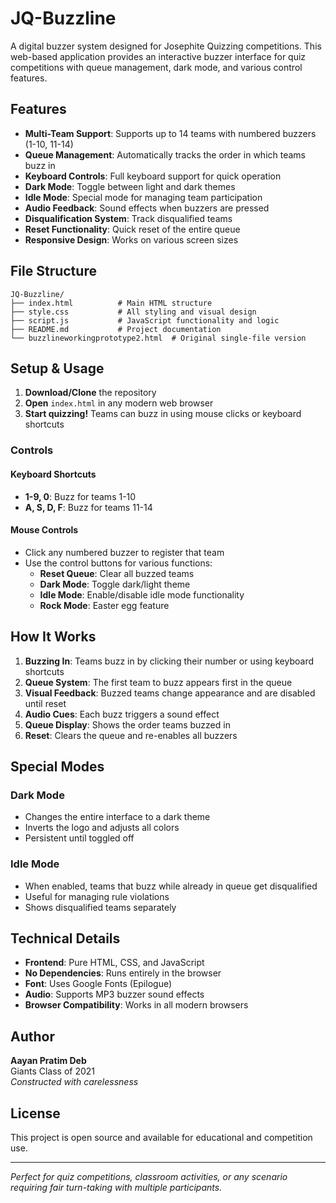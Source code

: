 # JQ-Buzzline

A digital buzzer system designed for Josephite Quizzing competitions. This web-based application provides an interactive buzzer interface for quiz competitions with queue management, dark mode, and various control features.

## Features

- **Multi-Team Support**: Supports up to 14 teams with numbered buzzers (1-10, 11-14)
- **Queue Management**: Automatically tracks the order in which teams buzz in
- **Keyboard Controls**: Full keyboard support for quick operation
- **Dark Mode**: Toggle between light and dark themes
- **Idle Mode**: Special mode for managing team participation
- **Audio Feedback**: Sound effects when buzzers are pressed
- **Disqualification System**: Track disqualified teams
- **Reset Functionality**: Quick reset of the entire queue
- **Responsive Design**: Works on various screen sizes

## File Structure

```
JQ-Buzzline/
├── index.html          # Main HTML structure
├── style.css           # All styling and visual design
├── script.js           # JavaScript functionality and logic
├── README.md           # Project documentation
└── buzzlineworkingprototype2.html  # Original single-file version
```

## Setup & Usage

1. **Download/Clone** the repository
2. **Open** `index.html` in any modern web browser
3. **Start quizzing!** Teams can buzz in using mouse clicks or keyboard shortcuts

### Controls

#### Keyboard Shortcuts
- **1-9, 0**: Buzz for teams 1-10
- **A, S, D, F**: Buzz for teams 11-14

#### Mouse Controls
- Click any numbered buzzer to register that team
- Use the control buttons for various functions:
  - **Reset Queue**: Clear all buzzed teams
  - **Dark Mode**: Toggle dark/light theme
  - **Idle Mode**: Enable/disable idle mode functionality
  - **Rock Mode**: Easter egg feature

## How It Works

1. **Buzzing In**: Teams buzz in by clicking their number or using keyboard shortcuts
2. **Queue System**: The first team to buzz appears first in the queue
3. **Visual Feedback**: Buzzed teams change appearance and are disabled until reset
4. **Audio Cues**: Each buzz triggers a sound effect
5. **Queue Display**: Shows the order teams buzzed in
6. **Reset**: Clears the queue and re-enables all buzzers

## Special Modes

### Dark Mode
- Changes the entire interface to a dark theme
- Inverts the logo and adjusts all colors
- Persistent until toggled off

### Idle Mode
- When enabled, teams that buzz while already in queue get disqualified
- Useful for managing rule violations
- Shows disqualified teams separately

## Technical Details

- **Frontend**: Pure HTML, CSS, and JavaScript
- **No Dependencies**: Runs entirely in the browser
- **Font**: Uses Google Fonts (Epilogue)
- **Audio**: Supports MP3 buzzer sound effects
- **Browser Compatibility**: Works in all modern browsers

## Author

**Aayan Pratim Deb**  
Giants Class of 2021  
*Constructed with carelessness*

## License

This project is open source and available for educational and competition use.

---

*Perfect for quiz competitions, classroom activities, or any scenario requiring fair turn-taking with multiple participants.*
